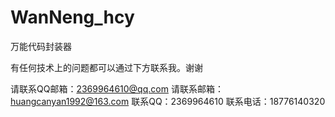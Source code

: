 # WanNeng_hcy
万能代码封装器


有任何技术上的问题都可以通过下方联系我。谢谢

请联系QQ邮箱：2369964610@qq.com
请联系邮箱：huangcanyan1992@163.com
联系QQ：2369964610
联系电话：18776140320
